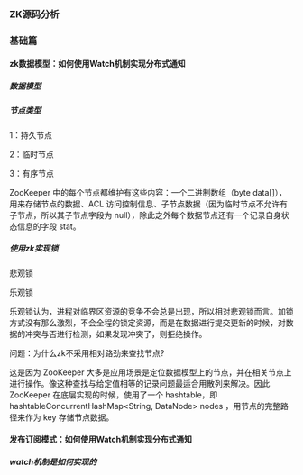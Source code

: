### ZK源码分析



### 基础篇

#### zk数据模型：如何使用Watch机制实现分布式通知

##### 数据模型



##### 节点类型

1：持久节点

2：临时节点

3：有序节点

 ZooKeeper 中的每个节点都维护有这些内容：一个二进制数组（byte data[]），用来存储节点的数据、ACL 访问控制信息、子节点数据（因为临时节点不允许有子节点，所以其子节点字段为 null），除此之外每个数据节点还有一个记录自身状态信息的字段 stat。



##### 使用zk实现锁

悲观锁

乐观锁

乐观锁认为，进程对临界区资源的竞争不会总是出现，所以相对悲观锁而言。加锁方式没有那么激烈，不会全程的锁定资源，而是在数据进行提交更新的时候，对数据的冲突与否进行检测，如果发现冲突了，则拒绝操作。





问题：为什么zk不采用相对路劲来查找节点?

这是因为 ZooKeeper 大多是应用场景是定位数据模型上的节点，并在相关节点上进行操作。像这种查找与给定值相等的记录问题最适合用散列来解决。因此 ZooKeeper 在底层实现的时候，使用了一个 hashtable，即 hashtableConcurrentHashMap<String, DataNode> nodes ，用节点的完整路径来作为 key 存储节点数据。



#### 发布订阅模式：如何使用Watch机制实现分布式通知



##### watch机制是如何实现的

